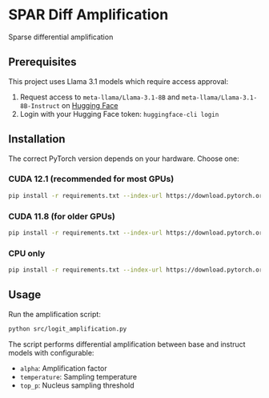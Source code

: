 # SPAR Diff Amplification

Sparse differential amplification

## Prerequisites

This project uses Llama 3.1 models which require access approval:

1. Request access to `meta-llama/Llama-3.1-8B` and `meta-llama/Llama-3.1-8B-Instruct` on [Hugging Face](https://huggingface.co/meta-llama/Llama-3.1-8B)
2. Login with your Hugging Face token: `huggingface-cli login`

## Installation

The correct PyTorch version depends on your hardware. Choose one:

### CUDA 12.1 (recommended for most GPUs)
```bash
pip install -r requirements.txt --index-url https://download.pytorch.org/whl/cu121
```

### CUDA 11.8 (for older GPUs)
```bash
pip install -r requirements.txt --index-url https://download.pytorch.org/whl/cu118
```

### CPU only
```bash
pip install -r requirements.txt --index-url https://download.pytorch.org/whl/cpu
```

## Usage

Run the amplification script:
```bash
python src/logit_amplification.py
```

The script performs differential amplification between base and instruct models with configurable:
- `alpha`: Amplification factor
- `temperature`: Sampling temperature  
- `top_p`: Nucleus sampling threshold
